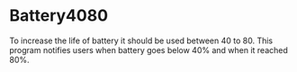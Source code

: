 # Battery4080
To increase the life of battery it should be used between 40 to 80. This program notifies users when battery goes below 40% and when it reached 80%.
